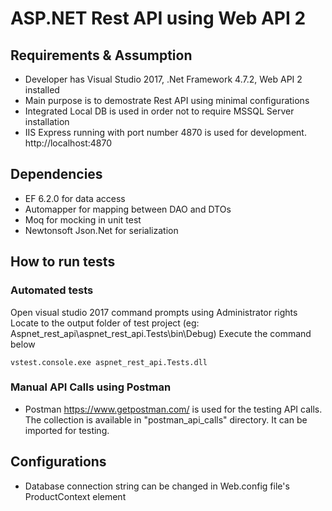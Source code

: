 # ASP.NET Rest API using Web API 2

## Requirements & Assumption
- Developer has Visual Studio 2017, .Net Framework 4.7.2, Web API 2 installed 
- Main purpose is to demostrate Rest API using minimal configurations
- Integrated Local DB is used in order not to require MSSQL Server installation
- IIS Express running with port number 4870 is used for development. http://localhost:4870

## Dependencies
- EF 6.2.0 for data access
- Automapper for mapping between DAO and DTOs
- Moq for mocking in unit test
- Newtonsoft Json.Net for serialization

## How to run tests

### Automated tests
Open visual studio 2017 command prompts using Administrator rights
Locate to the output folder of test project (eg: Aspnet_rest_api\aspnet_rest_api.Tests\bin\Debug)
Execute the command below
``` console
vstest.console.exe aspnet_rest_api.Tests.dll
```

### Manual API Calls using Postman
- Postman https://www.getpostman.com/ is used for the testing API calls. The collection is available in "postman_api_calls" directory. It can be imported for testing.

## Configurations
- Database connection string can be changed in Web.config file's ProductContext element